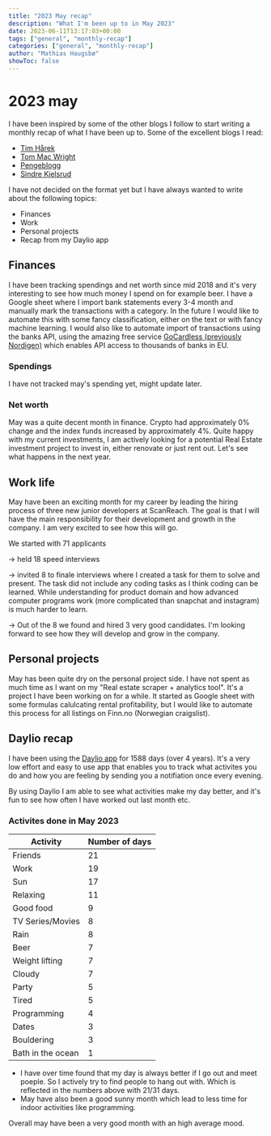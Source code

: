 ```yaml
---
title: "2023 May recap"
description: "What I'm been up to in May 2023"
date: 2023-06-11T13:17:03+00:00
tags: ["general", "monthly-recap"]
categories: ["general", "monthly-recap"]
author: "Mathias Haugsbø"
showToc: false
---
```


# 2023 may

I have been inspired by some of the other blogs I follow to start writing a monthly recap of what I have been up to.
Some of the excellent blogs I read:

- [Tim Hårek](https://timharek.no/blog/2023-may-recently/)
- [Tom Mac Wright](https://macwright.com/2023/06/01/recently.html)
- [Pengeblogg](https://pengeblogg.bloggnorge.com/2023/01/31/2023-status-etter-januar/)
- [Sindre Kjelsrud](https://kjelsrud.dev/blog-posts/life/may23/)

I have not decided on the format yet but I have always wanted to write about the following topics:

- Finances
- Work
- Personal projects
- Recap from my Daylio app

## Finances

I have been tracking spendings and net worth since mid 2018 and it's very interesting to see how much money I spend on for example beer. I have a Google sheet where I import bank statements every 3-4 month and manually mark the transactions with a category. In the future I would like to automate this with some fancy classification, either on the text or with fancy machine learning.
I would also like to automate import of transactions using the banks API, using the amazing free service [GoCardless (previously Nordigen)](https://gocardless.com/bank-account-data/) which enables API access to thousands of banks in EU.

### Spendings

I have not tracked may's spending yet, might update later.

### Net worth

May was a quite decent month in finance. Crypto had approximately 0% change and the index funds increased by approximately 4%. Quite happy with my current investments, I am actively looking for a potential Real Estate investment project to invest in, either renovate or just rent out. Let's see what happens in the next year.

## Work life

May have been an exciting month for my career by leading the hiring process of three new junior developers at ScanReach. The goal is that I will have the main responsibility for their development and growth in the company. I am very excited to see how this will go.

We started with 71 applicants

-> held 18 speed interviews

-> invited 8 to finale interviews where I created a task for them to solve and present. The task did not include any coding tasks as I think coding can be learned. While understanding for product domain and how advanced computer programs work (more complicated than snapchat and instagram) is much harder to learn.

-> Out of the 8 we found and hired 3 very good candidates. I'm looking forward to see how they will develop and grow in the company.

## Personal projects

May has been quite dry on the personal project side. I have not spent as much time as I want on my "Real estate scraper + analytics tool". It's a project I have been working on for a while. It started as Google sheet with some formulas calulcating rental profitability, but I would like to automate this process for all listings on Finn.no (Norwegian craigslist).

## Daylio recap

I have been using the [Daylio app](https://daylio.net/) for 1588 days (over 4 years). It's a very low effort and easy to use app that enables you to track what activites you do and how you are feeling by sending you a notifiation once every evening.

By using Daylio I am able to see what activities make my day better, and it's fun to see how often I have worked out last month etc.

### Activites done in May 2023

| Activity          | Number of days |
| ----------------- | -------------- |
| Friends           | 21             |
| Work              | 19             |
| Sun               | 17             |
| Relaxing          | 11             |
| Good food         | 9              |
| TV Series/Movies  | 8              |
| Rain              | 8              |
| Beer              | 7              |
| Weight lifting    | 7              |
| Cloudy            | 7              |
| Party             | 5              |
| Tired             | 5              |
| Programming       | 4              |
| Dates             | 3              |
| Bouldering        | 3              |
| Bath in the ocean | 1              |

- I have over time found that my day is always better if I go out and meet poeple. So I actively try to find people to hang out with. Which is reflected in the numbers above with 21/31 days.
- May have also been a good sunny month which lead to less time for indoor activities like programming.

Overall may have been a very good month with an high average mood.
